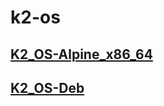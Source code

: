 # k2-os

## [K2_OS-Alpine_x86_64](https://github.com/h8d13/k2-alpine)

## [K2_OS-Deb](https://github.com/h8d13/k2-alpine/tree/master/standalone)
